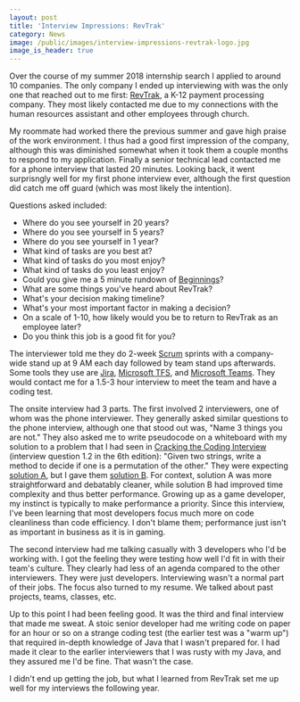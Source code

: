```yaml
---
layout: post
title: 'Interview Impressions: RevTrak'
category: News
image: /public/images/interview-impressions-revtrak-logo.jpg
image_is_header: true
---
```


Over the course of my summer 2018 internship search I applied to around 10 companies. The only company I ended up interviewing with was the only one that reached out to me first: [RevTrak](https://www.revtrak.com/), a K-12 payment processing company. They most likely contacted me due to my connections with the human resources assistant and other employees through church.

<!--more-->

My roommate had worked there the previous summer and gave high praise of the work environment. I thus had a good first impression of the company, although this was diminished somewhat when it took them a couple months to respond to my application. Finally a senior technical lead contacted me for a phone interview that lasted 20 minutes. Looking back, it went surprisngly well for my first phone interview ever, although the first question did catch me off guard (which was most likely the intention).

Questions asked included:

* Where do you see yourself in 20 years?
* Where do you see yourself in 5 years?
* Where do you see yourself in 1 year?
* What kind of tasks are you best at?
* What kind of tasks do you most enjoy?
* What kind of tasks do you least enjoy?
* Could you give me a 5 minute rundown of [Beginnings](/projects/beginnings/)?
* What are some things you've heard about RevTrak?
* What's your decision making timeline?
* What's your most important factor in making a decision?
* On a scale of 1-10, how likely would you be to return to RevTrak as an employee later?
* Do you think this job is a good fit for you?

The interviewer told me they do 2-week [Scrum](https://en.wikipedia.org/wiki/Scrum_(software_development)) sprints with a company-wide stand up at 9 AM each day followed by team stand ups afterwards. Some tools they use are [Jira](https://www.atlassian.com/software/jira), [Microsoft TFS](https://visualstudio.microsoft.com/tfs/), and [Microsoft Teams](https://products.office.com/en-us/microsoft-teams/group-chat-software). They would contact me for a 1.5-3 hour interview to meet the team and have a coding test.

The onsite interview had 3 parts. The first involved 2 interviewers, one of whom was the phone interviewer. They generally asked similar questions to the phone interview, although one that stood out was, "Name 3 things you are not." They also asked me to write pseudocode on a whiteboard with my solution to a problem that I had seen in [Cracking the Coding Interview](http://www.crackingthecodinginterview.com/) (interview question 1.2 in the 6th edition): "Given two strings, write a method to decide if one is a permutation of the other." They were expecting [solution A](https://github.com/careercup/CtCI-6th-Edition/blob/master/Java/Ch%2001.%20Arrays%20and%20Strings/Q1_02_Check_Permutation/QuestionA.java), but I gave them [solution B](https://github.com/careercup/CtCI-6th-Edition/blob/master/Java/Ch%2001.%20Arrays%20and%20Strings/Q1_02_Check_Permutation/QuestionB.java). For context, solution A was more straightforward and debatably cleaner, while solution B had improved time complexity and thus better performance. Growing up as a game developer, my instinct is typically to make performance a priority. Since this interview, I've been learning that most developers focus much more on code cleanliness than code efficiency. I don't blame them; performance just isn't as important in business as it is in gaming.

The second interview had me talking casually with 3 developers who I'd be working with. I got the feeling they were testing how well I'd fit in with their team's culture. They clearly had less of an agenda compared to the other interviewers. They were just developers. Interviewing wasn't a normal part of their jobs. The focus also turned to my resume. We talked about past projects, teams, classes, etc.

Up to this point I had been feeling good. It was the third and final interview that made me sweat. A stoic senior developer had me writing code on paper for an hour or so on a strange coding test (the earlier test was a "warm up") that required in-depth knowledge of Java that I wasn't prepared for. I had made it clear to the earlier interviewers that I was rusty with my Java, and they assured me I'd be fine. That wasn't the case.

I didn't end up getting the job, but what I learned from RevTrak set me up well for my interviews the following year. 